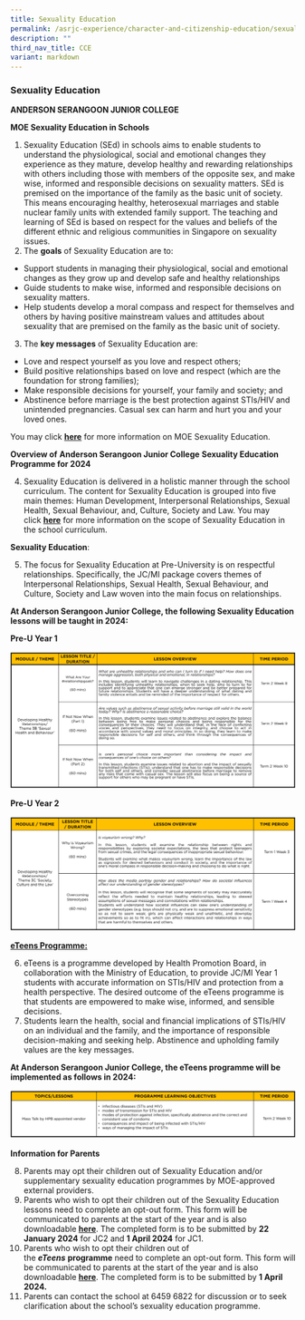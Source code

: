 ```yaml
---
title: Sexuality Education
permalink: /asrjc-experience/character-and-citizenship-education/sexuality-education/
description: ""
third_nav_title: CCE
variant: markdown
---
```

### Sexuality Education

**ANDERSON SERANGOON JUNIOR COLLEGE**

**MOE Sexuality Education in Schools**

1. Sexuality Education (SEd) in schools aims to enable students to understand the physiological, social and emotional changes they experience as they mature, develop healthy and rewarding relationships with others including those with members of the opposite sex, and make wise, informed and responsible decisions on sexuality matters. SEd is premised on the importance of the family as the basic unit of society. This means encouraging healthy, heterosexual marriages and stable nuclear family units with extended family support. The teaching and learning of SEd is based on respect for the values and beliefs of the different ethnic and religious communities in Singapore on sexuality issues.
2. The <b>goals</b> of Sexuality Education are to:

* Support students in managing their physiological, social and emotional changes as they grow up and develop safe and healthy relationships
* Guide students to make wise, informed and responsible decisions on sexuality matters.
* Help students develop a moral compass and respect for themselves and others by having positive mainstream values and attitudes about sexuality that are premised on the family as the basic unit of society. 

3. The <b>key messages</b> of Sexuality Education are:

* Love and respect yourself as you love and respect others;
* Build positive relationships based on love and respect (which are the foundation for strong families);
* Make responsible decisions for yourself, your family and society; and
* Abstinence before marriage is the best protection against STIs/HIV and unintended pregnancies. Casual sex can harm and hurt you and your loved ones.
 

You may click&nbsp;[**here**](https://go.gov.sg/moe-sexuality-education)&nbsp;for more information on MOE Sexuality Education.

**Overview of**&nbsp;**Anderson Serangoon Junior College**&nbsp;**Sexuality Education Programme for 2024**

4.  Sexuality Education is delivered in a holistic manner through the school curriculum. The content for Sexuality Education is grouped into five main themes: Human Development, Interpersonal Relationships, Sexual Health, Sexual Behaviour, and, Culture, Society and Law. You may click&nbsp;[**here**](https://go.gov.sg/moe-sexuality-education-scope)&nbsp;for more information on the scope of Sexuality Education in the school curriculum.

**Sexuality Education**:

5.  The focus for Sexuality Education at Pre-University is on respectful relationships. Specifically, the JC/MI package covers themes of Interpersonal Relationships, Sexual Health, Sexual Behaviour, and Culture, Society and Law woven into the main focus on relationships.

**At Anderson Serangoon Junior College, the following Sexuality Education lessons will be taught in&nbsp;2024:**

**Pre-U Year 1**

![](/images/SexEd_3B_2024.png)


**Pre-U Year 2**

![](/images/SexEd_3Cnew_2024.png)




**<u>eTeens Programme:</u>**

6. eTeens is a programme developed by Health Promotion Board, in collaboration with the Ministry of Education, to provide JC/MI Year 1 students with accurate information on STIs/HIV and protection from a health perspective. The desired outcome of the eTeens programme is that students are empowered to make wise, informed, and sensible decisions.
7. Students learn the health, social and financial implications of STIs/HIV on an individual and the family, and the importance of responsible decision-making and seeking help. Abstinence and upholding family values are the key messages. 

**At Anderson Serangoon Junior College, the eTeens programme will be implemented as follows in 2024:**

![](/images/eteens_2024.png)

**Information for Parents**

8.  Parents may opt their children out of Sexuality Education and/or supplementary sexuality education programmes by MOE-approved external providers.
9.  Parents who wish to opt their children out of the Sexuality Education lessons need to complete an opt-out form. This form will be communicated to parents at the start of the year and is also downloadable&nbsp;[**here**](/files/Annex_A_2024.pdf). The completed form is to be submitted by&nbsp;**22 January 2024**&nbsp;for JC2 and&nbsp;**1&nbsp;April 2024**&nbsp;for JC1.
10.  Parents who wish to opt their children out of the&nbsp;**_eTeens_**&nbsp;**programme**&nbsp;need to complete an opt-out form. This form will be communicated to parents at the start of the year and is also downloadable&nbsp;[**here**](/files/Annex_B_2024.pdf). The completed form is to be submitted by&nbsp;**1 April&nbsp; 2024.**
11.  Parents can contact the school at 6459 6822 for discussion or to seek clarification about the school’s sexuality education programme.
